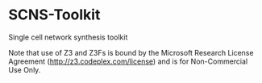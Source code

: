 SCNS-Toolkit
============

Single cell network synthesis toolkit

Note that use of Z3 and Z3Fs is bound by the Microsoft Research License Agreement (http://z3.codeplex.com/license) and is for Non-Commercial Use Only.
